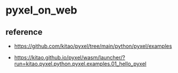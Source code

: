 # pyxel_on_web

## reference
* https://github.com/kitao/pyxel/tree/main/python/pyxel/examples

* https://kitao.github.io/pyxel/wasm/launcher/?run=kitao.pyxel.python.pyxel.examples.01_hello_pyxel
